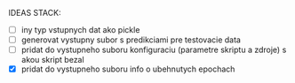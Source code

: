 IDEAS STACK:

- [ ] iny typ vstupnych dat ako pickle
- [ ] generovat vystupny subor s predikciami pre testovacie data
- [ ] pridat do vystupneho suboru konfiguraciu (parametre skriptu a zdroje) s akou skript bezal
- [x] pridat do vystupneho suboru info o ubehnutych epochach